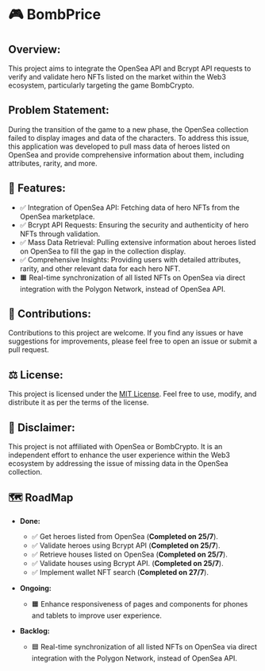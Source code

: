 # 🎮 BombPrice

## Overview:
This project aims to integrate the OpenSea API and Bcrypt API requests to verify and validate hero NFTs listed on the market within the Web3 ecosystem, particularly targeting the game BombCrypto.

## Problem Statement:
During the transition of the game to a new phase, the OpenSea collection failed to display images and data of the characters. To address this issue, this application was developed to pull mass data of heroes listed on OpenSea and provide comprehensive information about them, including attributes, rarity, and more.

## 🚀  Features:
- ✅ Integration of OpenSea API: Fetching data of hero NFTs from the OpenSea marketplace.
- ✅ Bcrypt API Requests: Ensuring the security and authenticity of hero NFTs through validation.
- ✅ Mass Data Retrieval: Pulling extensive information about heroes listed on OpenSea to fill the gap in the collection display.
- ✅ Comprehensive Insights: Providing users with detailed attributes, rarity, and other relevant data for each hero NFT.
- 🟧 Real-time synchronization of all listed NFTs on OpenSea via direct integration with the Polygon Network, instead of OpenSea API.

## 🤝  Contributions:
Contributions to this project are welcome. If you find any issues or have suggestions for improvements, please feel free to open an issue or submit a pull request.

## ⚖️ License:
This project is licensed under the [MIT License](LICENSE). Feel free to use, modify, and distribute it as per the terms of the license.

## 📝  Disclaimer:
This project is not affiliated with OpenSea or BombCrypto. It is an independent effort to enhance the user experience within the Web3 ecosystem by addressing the issue of missing data in the OpenSea collection.

## 🗺️ RoadMap
- **Done:**
  - ✅ Get heroes listed from OpenSea (**Completed on 25/7**).
  - ✅ Validate heroes using Bcrypt API (**Completed on 25/7**).
  - ✅ Retrieve houses listed on OpenSea (**Completed on 25/7**).
  - ✅ Validate houses using Bcrypt API. (**Completed on 25/7**).
  - ✅ Implement wallet NFT search (**Completed on 27/7**).

- **Ongoing:**
  - 🟧 Enhance responsiveness of pages and components for phones and tablets to improve user experience.

- **Backlog:**
  - 🟦 Real-time synchronization of all listed NFTs on OpenSea via direct integration with the Polygon Network, instead of OpenSea API.
